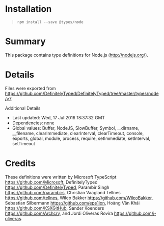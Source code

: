 # Installation
> `npm install --save @types/node`

# Summary
This package contains type definitions for Node.js (http://nodejs.org/).

# Details
Files were exported from https://github.com/DefinitelyTyped/DefinitelyTyped/tree/master/types/node/v7

Additional Details
 * Last updated: Wed, 17 Jul 2019 18:37:32 GMT
 * Dependencies: none
 * Global values: Buffer, NodeJS, SlowBuffer, Symbol, __dirname, __filename, clearImmediate, clearInterval, clearTimeout, console, exports, global, module, process, require, setImmediate, setInterval, setTimeout

# Credits
These definitions were written by Microsoft TypeScript <https://github.com/Microsoft>, DefinitelyTyped <https://github.com/DefinitelyTyped>, Parambir Singh <https://github.com/parambirs>, Christian Vaagland Tellnes <https://github.com/tellnes>, Wilco Bakker <https://github.com/WilcoBakker>, Sebastian Silbermann <https://github.com/eps1lon>, Hoàng Văn Khải <https://github.com/KSXGitHub>, Sander Koenders <https://github.com/Archcry>, and Jordi Oliveras Rovira <https://github.com/j-oliveras>.
